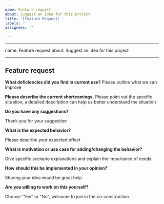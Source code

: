 ```yaml
---
name: Feature request
about: Suggest an idea for this project
title: '[Feature Request] '
labels: ''
assignees: ''

---
```


---
name: Feature request
about: Suggest an idea for this project

---

<!-- Please don't delete this template or we'll close your issue -->

## Feature request

**What deficiencies did you find in current use?**
Please outline what we can improve

**Please describe the current shortcomings.**
Please point out the specific situation, a detailed description can help us better understand the situation

**Do you have any suggestions?**

Thank you for your suggestion

**What is the expected behavior?**

Please describe your expected effect

**What is motivation or use case for adding/changing the behavior?**

Give specific scenario explanations and explain the importance of needs

**How should this be implemented in your opinion?**

Sharing your idea would be great help

**Are you willing to work on this yourself?**

Choose "Yes" or "No", welcome to join in the co-construction
